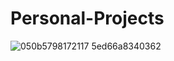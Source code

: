 # Personal-Projects 


![050b5798172117 5ed66a8340362](https://user-images.githubusercontent.com/72245329/129056889-b43b14e5-323e-4e81-9c08-bfb12b32e9f1.png)
